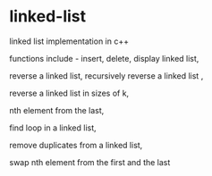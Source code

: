 # linked-list
linked list implementation in c++

functions include - insert, delete, display linked list,

reverse a linked list, recursively reverse a linked list ,

reverse a linked list in sizes of k,

nth element from the last,

find loop in a linked list,

remove duplicates from a linked list,

swap nth element from the first and the last

